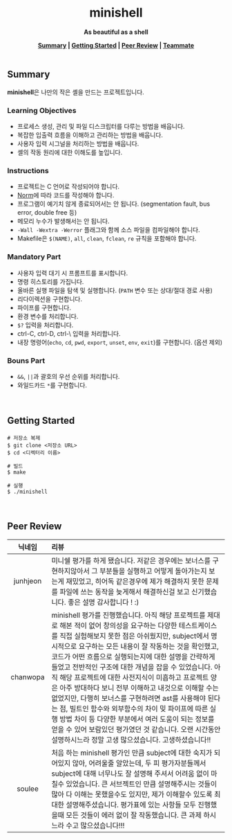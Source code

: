 <h1 align="center">minishell</h1>

<p align="center"><strong>As beautiful as a shell</strong></p>

<div align="center">
  <strong>
    <a href="#summary">Summary</a> |
    <a href="#getting-started">Getting Started</a> |
    <a href="#peer-review">Peer Review</a> |
    <a href="https://github.com/zerone015">Teammate</a>
  </strong>
</div>

<br>

## Summary

**minishell**은 나만의 작은 셸을 만드는 프로젝트입니다.

### Learning Objectives

- 프로세스 생성, 관리 및 파일 디스크립터를 다루는 방법을 배웁니다.
- 복잡한 입출력 흐름을 이해하고 관리하는 방법을 배웁니다.
- 사용자 입력 시그널을 처리하는 방법을 배웁니다.
- 셸의 작동 원리에 대한 이해도를 높입니다.

### Instructions

- 프로젝트는 C 언어로 작성되어야 합니다.
- [Norm](https://github.com/42School/norminette/blob/master/pdf/ko.norm.pdf)에 따라 코드를 작성해야 합니다.
- 프로그램이 예기치 않게 종료되어서는 안 됩니다. (segmentation fault, bus error, double free 등)
- 메모리 누수가 발생해서는 안 됩니다.
- `-Wall -Wextra -Werror` 플래그와 함께 소스 파일을 컴파일해야 합니다.
- Makefile은 `$(NAME)`, `all`, `clean`, `fclean`, `re` 규칙을 포함해야 합니다.

### Mandatory Part

- 사용자 입력 대기 시 프롬프트를 표시합니다.
- 명령 히스토리를 가집니다.
- 올바른 실행 파일을 탐색 및 실행합니다. (`PATH` 변수 또는 상대/절대 경로 사용)
- 리다이렉션을 구현합니다.
- 파이프를 구현합니다.
- 환경 변수를 처리합니다.
- `$?` 입력을 처리합니다.
- ctrl-C, ctrl-D, ctrl-\ 입력을 처리합니다.
- 내장 명령어(`echo`, `cd`, `pwd`, `export`, `unset`, `env`, `exit`)를 구현합니다. (옵션 제외)

### Bouns Part

- `&&`, `||`과 괄호의 우선 순위를 처리합니다.
- 와일드카드 `*`를 구현합니다.

<br>

## Getting Started

```shell
# 저장소 복제
$ git clone <저장소 URL>
$ cd <디렉터리 이름>

# 빌드
$ make

# 실행
$ ./minishell
```

<br>

## Peer Review

|  닉네임  | 리뷰                                                                                                                                                                                                                                                                                                                                                                                                                                                                                                                                                                                                                                                                                                                                                   |
| :------: | :----------------------------------------------------------------------------------------------------------------------------------------------------------------------------------------------------------------------------------------------------------------------------------------------------------------------------------------------------------------------------------------------------------------------------------------------------------------------------------------------------------------------------------------------------------------------------------------------------------------------------------------------------------------------------------------------------------------------------------------------------- |
| junhjeon | 미니쉘 평가를 하게 됐습니다. 저같은 경우에는 보너스를 구현하지않아서 그 부분들을 실행하고 어떻게 돌아가는지 보는게 재밌었고, 히어독 같은경우에 제가 해결하지 못한 문제를 파일에 쓰는 동작을 늦게해서 해결하신걸 보고 신기했습니다. 좋은 설명 감사합니다 ! :)                                                                                                                                                                                                                                                                                                                                                                                                                                                                                           |
| chanwopa | minishell 평가를 진행했습니다. 아직 해당 프로젝트를 제대로 해본 적이 없어 창의성을 요구하는 다양한 테스트케이스를 직접 실험해보지 못한 점은 아쉬웠지만, subject에서 명시적으로 요구하는 모든 내용이 잘 작동하는 것을 확인했고, 코드가 어떤 흐름으로 실행되는지에 대한 설명을 간략하게 들었고 전반적인 구조에 대한 개념을 잡을 수 있었습니다. 아직 해당 프로젝트에 대한 사전지식이 미흡하고 프로젝트 양은 아주 방대하다 보니 전부 이해하고 내것으로 이해할 수는 없었지만, 다행히 보너스를 구현하려면 ast를 사용해야 된다는 점, 빌트인 함수와 외부함수의 차이 밎 파이프에 따른 실행 방법 차이 등 다양한 부분에서 여러 도움이 되는 정보를 얻을 수 있어 보람있던 평가였던 것 같습니다. 오랜 시간동안 설명하시느라 정말 고생 많으셨습니다. 고생하셨습니다!! |
|  soulee  | 처음 하는 minishell 평가인 만큼 subject에 대한 숙지가 되어있지 않아, 어려울줄 알았는데, 두 피 평가자분들께서 subject에 대해 너무나도 잘 설명해 주셔서 어려움 없이 마칠수 있었습니다. 큰 서브젝트인 만큼 설명해주시는 것들이 많아 다 이해는 못했을수도 있지만, 제가 이해할수 있도록 최대한 설명해주셨습니다. 평가표에 있는 사항들 모두 진행했을때 모든 것들이 에러 없이 잘 작동했습니다. 큰 과제 하시느라 수고 많으셨습니다!!!                                                                                                                                                                                                                                                                                                                          |
